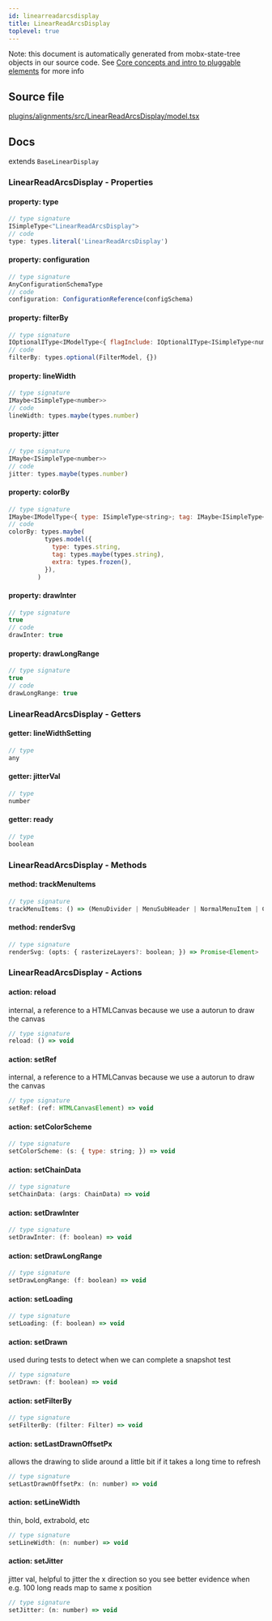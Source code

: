 ```yaml
---
id: linearreadarcsdisplay
title: LinearReadArcsDisplay
toplevel: true
---
```



Note: this document is automatically generated from mobx-state-tree objects in
our source code. See [Core concepts and intro to pluggable
elements](/docs/developer_guide/) for more info



## Source file

[plugins/alignments/src/LinearReadArcsDisplay/model.tsx](https://github.com/GMOD/jbrowse-components/blob/main/plugins/alignments/src/LinearReadArcsDisplay/model.tsx)


## Docs


extends `BaseLinearDisplay`



### LinearReadArcsDisplay - Properties
#### property: type



```js
// type signature
ISimpleType<"LinearReadArcsDisplay">
// code
type: types.literal('LinearReadArcsDisplay')
```

#### property: configuration



```js
// type signature
AnyConfigurationSchemaType
// code
configuration: ConfigurationReference(configSchema)
```

#### property: filterBy



```js
// type signature
IOptionalIType<IModelType<{ flagInclude: IOptionalIType<ISimpleType<number>, [undefined]>; flagExclude: IOptionalIType<ISimpleType<number>, [undefined]>; readName: IMaybe<...>; tagFilter: IMaybe<...>; }, {}, _NotCustomized, _NotCustomized>, [...]>
// code
filterBy: types.optional(FilterModel, {})
```

#### property: lineWidth



```js
// type signature
IMaybe<ISimpleType<number>>
// code
lineWidth: types.maybe(types.number)
```

#### property: jitter



```js
// type signature
IMaybe<ISimpleType<number>>
// code
jitter: types.maybe(types.number)
```

#### property: colorBy



```js
// type signature
IMaybe<IModelType<{ type: ISimpleType<string>; tag: IMaybe<ISimpleType<string>>; extra: IType<any, any, any>; }, {}, _NotCustomized, _NotCustomized>>
// code
colorBy: types.maybe(
          types.model({
            type: types.string,
            tag: types.maybe(types.string),
            extra: types.frozen(),
          }),
        )
```

#### property: drawInter



```js
// type signature
true
// code
drawInter: true
```

#### property: drawLongRange



```js
// type signature
true
// code
drawLongRange: true
```


### LinearReadArcsDisplay - Getters
#### getter: lineWidthSetting



```js
// type
any
```

#### getter: jitterVal



```js
// type
number
```

#### getter: ready



```js
// type
boolean
```


### LinearReadArcsDisplay - Methods
#### method: trackMenuItems



```js
// type signature
trackMenuItems: () => (MenuDivider | MenuSubHeader | NormalMenuItem | CheckboxMenuItem | RadioMenuItem | SubMenuItem | { ...; } | { ...; })[]
```

#### method: renderSvg



```js
// type signature
renderSvg: (opts: { rasterizeLayers?: boolean; }) => Promise<Element>
```


### LinearReadArcsDisplay - Actions
#### action: reload

internal, a reference to a HTMLCanvas because we use a autorun to draw the canvas

```js
// type signature
reload: () => void
```

#### action: setRef

internal, a reference to a HTMLCanvas because we use a autorun to draw the canvas

```js
// type signature
setRef: (ref: HTMLCanvasElement) => void
```

#### action: setColorScheme



```js
// type signature
setColorScheme: (s: { type: string; }) => void
```

#### action: setChainData



```js
// type signature
setChainData: (args: ChainData) => void
```

#### action: setDrawInter



```js
// type signature
setDrawInter: (f: boolean) => void
```

#### action: setDrawLongRange



```js
// type signature
setDrawLongRange: (f: boolean) => void
```

#### action: setLoading



```js
// type signature
setLoading: (f: boolean) => void
```

#### action: setDrawn

used during tests to detect when we can complete a snapshot test

```js
// type signature
setDrawn: (f: boolean) => void
```

#### action: setFilterBy



```js
// type signature
setFilterBy: (filter: Filter) => void
```

#### action: setLastDrawnOffsetPx

allows the drawing to slide around a little bit if it takes a long time to refresh

```js
// type signature
setLastDrawnOffsetPx: (n: number) => void
```

#### action: setLineWidth

thin, bold, extrabold, etc

```js
// type signature
setLineWidth: (n: number) => void
```

#### action: setJitter

jitter val, helpful to jitter the x direction so you see better evidence when e.g. 100
long reads map to same x position

```js
// type signature
setJitter: (n: number) => void
```


